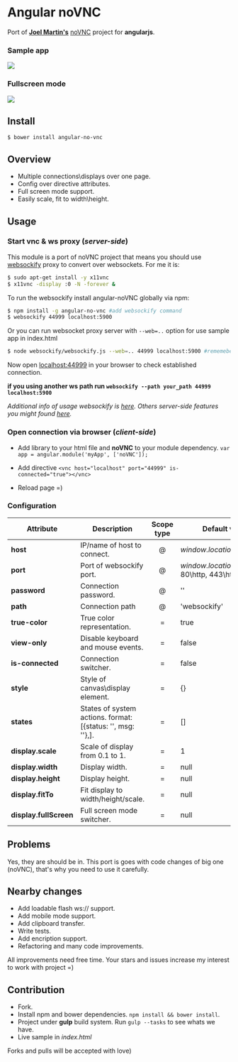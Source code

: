 # Angular noVNC

Port of __[Joel Martin's](https://github.com/kanaka)__ [noVNC](https://github.com/kanaka/noVNC) project for __angularjs__.

### Sample app
![](https://github.com/rootStar-lock/angular-noVNC/blob/master/screens/avnc-a.png)
### Fullscreen mode
![](https://github.com/rootStar-lock/angular-noVNC/blob/master/screens/avnc-full-screen.png)

## Install

`$ bower install angular-no-vnc`

## Overview

* Multiple connections\displays over one page.
* Config over directive attributes.
* Full screen mode support.
* Easily scale, fit to width\height.

## Usage


### Start vnc & ws proxy (_server-side_)

This module is a port of noVNC project that means you should use [websockify](https://github.com/kanaka/websockify) proxy to convert over websockets.
For me it is:

```bash
$ sudo apt-get install -y x11vnc
$ x11vnc -display :0 -N -forever &
```

To run the websockify install angular-noVNC globally via npm:

```bash
$ npm install -g angular-no-vnc #add websockify command
$ websockify 44999 localhost:5900
```

Or you can run websocket proxy server with `--web=..` option for use sample app in index.html

```bash
$ node websockify/websockify.js --web=.. 44999 localhost:5900 #rememeber you might install all bower components to correct work and view.
```
Now open [localhost:44999](http://localhost:44999) in your browser to check established connection.

__if you using another ws path run `websockify --path your_path 44999 localhost:5900`__

_Additional info of usage websockify is [here](https://github.com/kanaka/websockify/wiki).
Others server-side features you might found [here](https://github.com/kanaka/noVNC/wiki)._

### Open connection via browser (_client-side_)

* Add library to your html file and __noVNC__ to your module dependency. `var app = angular.module('myApp', ['noVNC']);`

* Add directive `<vnc host="localhost" port="44999" is-connected="true"></vnc>`

* Reload page =)

### Configuration

| Attribute              | Description                                                   | Scope type | Default value                                |
|------------------------|---------------------------------------------------------------|:----------:|----------------------------------------------|
| __host__               | IP/name of host to connect.                                   | @          | _window.location.hostname_                   |
| __port__               | Port of websockify port.                                      | @          | _window.location.port_ or 80\http, 443\https |
| __password__           | Connection password.                                          | @          | ''                                           |
| __path__           	   | Connection path                                               | @          | 'websockify'                                 |
| __true-color__         | True color representation.                                    | =          | true                                         |
| __view-only__          | Disable keyboard and mouse events.                            | =          | false                                        |
| __is-connected__       | Connection switcher.                                          | =          | false                                        |
| __style__              | Style of canvas\display element.                              | =          | {}                                           |
| __states__             | States of system actions. format: [{status: '', msg: ''},].   | =          | []                                           |
| __display.scale__      | Scale of display from 0.1 to 1.                               | =          | 1                                            |
| __display.width__      | Display width.                                                | =          | null                                         |
| __display.height__     | Display height.                                               | =          | null                                         |
| __display.fitTo__      | Fit display to width/height/scale.                            | =          | null                                         |
| __display.fullScreen__ | Full screen mode switcher.                                    | =          | null                                         |


## Problems

Yes, they are should be in. This port is goes with code changes of big one (noVNC), that's why you need to use it carefully.

## Nearby changes

* Add loadable flash ws:// support.
* Add mobile mode support.
* Add clipboard transfer.
* Write tests.
* Add encription support.
* Refactoring and many code improvements.

All improvements need free time. Your stars and issues increase my interest to work with project =)

## Contribution

* Fork.
* Install npm and bower dependencies. `npm install && bower install`.
* Project under __gulp__ build system. Run `gulp --tasks` to see whats we have.
* Live sample in _index.html_

Forks and pulls will be accepted with love)

